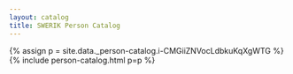 ```yaml
---
layout: catalog
title: SWERIK Person Catalog
---
```

{% assign p = site.data._person-catalog.i-CMGiiZNVocLdbkuKqXgWTG %}
{% include person-catalog.html p=p %}

